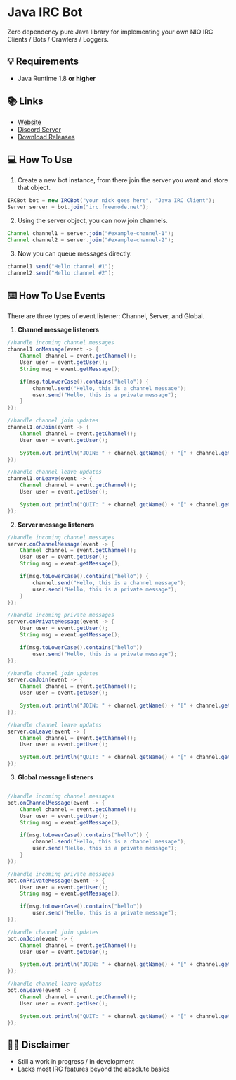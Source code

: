 # Java IRC Bot
Zero dependency pure Java library for implementing your own NIO IRC Clients / Bots / Crawlers / Loggers.

## 💡 Requirements
+ Java Runtime 1.8 **or higher**

<!--
## How To Add As Library
Add it as a maven dependency or just [download the latest release](https://github.com/Konloch/JavaIRCBot/releases).
```xml
<dependency>
  <groupId>com.konloch</groupId>
  <artifactId>IRCBot</artifactId>
  <version>1.0.0</version>
</dependency>
```

--->
## 📚 Links
* [Website](https://konloch.com/JavaIRCBot/)
* [Discord Server](https://discord.gg/aexsYpfMEf)
* [Download Releases](https://konloch.com/JavaIRCBot/releases)

## 💻 How To Use

1) Create a new bot instance, from there join the server you want and store that object.
```java
IRCBot bot = new IRCBot("your nick goes here", "Java IRC Client");
Server server = bot.join("irc.freenode.net");
```

2) Using the server object, you can now join channels.
```java
Channel channel1 = server.join("#example-channel-1");
Channel channel2 = server.join("#example-channel-2");
```

3) Now you can queue messages directly.
```java
channel1.send("Hello channel #1");
channel2.send("Hello channel #2");
```

## ⌨️ How To Use Events
There are three types of event listener: Channel, Server, and Global.

1) **Channel message listeners**
```java
//handle incoming channel messages
channel1.onMessage(event -> {
	Channel channel = event.getChannel();
	User user = event.getUser();
	String msg = event.getMessage();

	if(msg.toLowerCase().contains("hello")) {
		channel.send("Hello, this is a channel message");
		user.send("Hello, this is a private message");
	}
});

//handle channel join updates
channel1.onJoin(event -> {
	Channel channel = event.getChannel();
	User user = event.getUser();

	System.out.println("JOIN: " + channel.getName() + "[" + channel.getUsers().size() + "] " + user.getNickname());
});

//handle channel leave updates
channel1.onLeave(event -> {
	Channel channel = event.getChannel();
	User user = event.getUser();

	System.out.println("QUIT: " + channel.getName() + "[" + channel.getUsers().size() + "] " + user.getNickname());
});
```

2) **Server message listeners**
```java
//handle incoming channel messages
server.onChannelMessage(event -> {
	Channel channel = event.getChannel();
	User user = event.getUser();
	String msg = event.getMessage();

	if(msg.toLowerCase().contains("hello")) {
		channel.send("Hello, this is a channel message");
		user.send("Hello, this is a private message");
	}
});

//handle incoming private messages
server.onPrivateMessage(event -> {
	User user = event.getUser();
	String msg = event.getMessage();

	if(msg.toLowerCase().contains("hello"))
		user.send("Hello, this is a private message");
});

//handle channel join updates
server.onJoin(event -> {
	Channel channel = event.getChannel();
	User user = event.getUser();

	System.out.println("JOIN: " + channel.getName() + "[" + channel.getUsers().size() + "] " + user.getNickname());
});

//handle channel leave updates
server.onLeave(event -> {
	Channel channel = event.getChannel();
	User user = event.getUser();

	System.out.println("QUIT: " + channel.getName() + "[" + channel.getUsers().size() + "] " + user.getNickname());
});
```

3) **Global message listeners**
```java

//handle incoming channel messages
bot.onChannelMessage(event -> {
	Channel channel = event.getChannel();
	User user = event.getUser();
	String msg = event.getMessage();

	if(msg.toLowerCase().contains("hello")) {
		channel.send("Hello, this is a channel message");
		user.send("Hello, this is a private message");
	}
});

//handle incoming private messages
bot.onPrivateMessage(event -> {
	User user = event.getUser();
	String msg = event.getMessage();

	if(msg.toLowerCase().contains("hello"))
		user.send("Hello, this is a private message");
});

//handle channel join updates
bot.onJoin(event -> {
	Channel channel = event.getChannel();
	User user = event.getUser();

	System.out.println("JOIN: " + channel.getName() + "[" + channel.getUsers().size() + "] " + user.getNickname());
});

//handle channel leave updates
bot.onLeave(event -> {
	Channel channel = event.getChannel();
	User user = event.getUser();

	System.out.println("QUIT: " + channel.getName() + "[" + channel.getUsers().size() + "] " + user.getNickname());
});
```

## 👨‍💻 Disclaimer
+ Still a work in progress / in development
+ Lacks most IRC features beyond the absolute basics